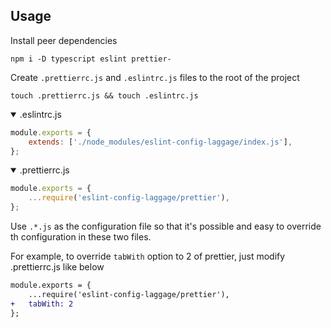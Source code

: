 ## Usage

Install peer dependencies

```
npm i -D typescript eslint prettier-
```

Create `.prettierrc.js` and `.eslintrc.js` files to the root of the project

```shell
touch .prettierrc.js && touch .eslintrc.js
```

<details open>
<summary>.eslintrc.js</summary>

```javascript
module.exports = {
    extends: ['./node_modules/eslint-config-laggage/index.js'],
};
```
</details>

<details open>
<summary>.prettierrc.js</summary>

```javascript
module.exports = {
    ...require('eslint-config-laggage/prettier'),
};
```
</details>

Use `.*.js` as the configuration file so that it's possible and easy to override th configuration in these two files.

For example, to override `tabWith` option to 2 of prettier, just modify .prettierrc.js like below

```diff
module.exports = {
    ...require('eslint-config-laggage/prettier'),
+   tabWith: 2
};
```
